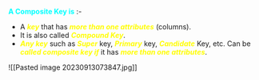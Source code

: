 **<span style="color:#00ffff">A Composite Key is</span>** :-
- A ***<span style="color:#fffd01">key</span>*** that has ***<span style="color:#fffd01">more than one attributes</span>*** (columns).
- It is also called ***<span style="color:#fffd01">Compound Key</span>***.
- ***<span style="color:#fffd01">Any key</span>*** such as ***<span style="color:#fffd01">Super</span>*** key, ***<span style="color:#fffd01">Primary</span>*** key, ***<span style="color:#fffd01">Candidate</span>*** Key, etc. Can be ***<span style="color:#fffd01">called composite key if</span>*** it has ***<span style="color:#fffd01">more than one attributes</span>***.

![[Pasted image 20230913073847.jpg]]